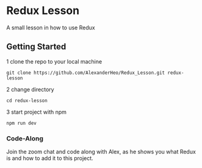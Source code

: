 # Redux Lesson
A small lesson in how to use Redux

## Getting Started
1 clone the repo to your local machine
```
git clone https://github.com/AlexanderHeo/Redux_Lesson.git redux-lesson
```
2 change directory
```
cd redux-lesson
```
3 start project with npm
```
npm run dev
```

### Code-Along
Join the zoom chat and code along with Alex, as he shows you what Redux is and how to add it to this project.
